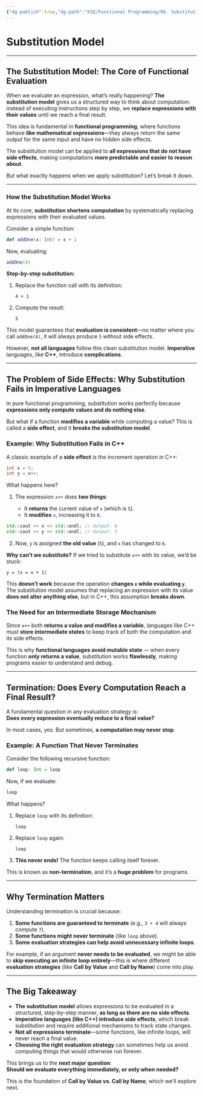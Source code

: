 ```yaml
---
{"dg-publish":true,"dg-path":"KSE/Functional Programming/06. Substitution Model.md","permalink":"/kse/functional-programming/06-substitution-model/","tags":["kse"],"created":"2025-02-10T23:33:16.184+02:00","updated":"2025-02-24T12:55:22.274+02:00"}
---
```



# Substitution Model

---

## The Substitution Model: The Core of Functional Evaluation

When we evaluate an expression, what’s really happening? **The substitution model** gives us a structured way to think about computation: instead of executing instructions step by step, we **replace expressions with their values** until we reach a final result.

This idea is fundamental in **functional programming**, where functions behave **like mathematical expressions**—they always return the same output for the same input and have no hidden side effects.

The substitution model can be applied to **all expressions that do not have side effects**, making computations **more predictable and easier to reason about**.

But what exactly happens when we apply substitution? Let’s break it down.

---

### How the Substitution Model Works

At its core, **substitution shortens computation** by systematically replacing expressions with their evaluated values.

Consider a simple function:

```scala
def addOne(x: Int) = x + 1
```

Now, evaluating:

```scala
addOne(4)
```

**Step-by-step substitution:**

1. Replace the function call with its definition:

   ```
   4 + 1
   ```

2. Compute the result:

   ```
   5
   ```

This model guarantees that **evaluation is consistent**—no matter where you call `addOne(4)`, it will always produce `5` without side effects.

However, **not all languages** follow this clean substitution model. **Imperative** languages, like <strong><span style="color: var(--color-blue);">C++</span></strong>, introduce **complications**.

---

## The Problem of Side Effects: Why Substitution Fails in Imperative Languages

In pure functional programming, substitution works perfectly because **expressions only compute values and do nothing else**.

But what if a function **modifies a variable** while computing a value? This is called a **side effect**, and it **breaks the substitution model**.

### Example: Why Substitution Fails in C++

A classic example of a **side effect** is the increment operation in C++:

```cpp
int x = 5;
int y = x++;
```

What happens here?

1. The expression `x++` does **two things**:

   - It **returns** the current value of `x` (which is `5`).
   - It **modifies** `x`, increasing it to `6`.

```cpp
std::cout << x << std::endl; // Output: 6
std::cout << y << std::endl; // Output: 5
```


2. Now, `y` is assigned **the old value** (`5`), and `x` has changed to `6`.

<strong><span style="color: var(--color-aqua);">Why can’t we substitute?</span></strong>
If we tried to substitute `x++` with its value, we’d be stuck:

```
y = (x = x + 1)
```

This **doesn’t work** because the operation **changes `x` while evaluating `y`**. The substitution model assumes that replacing an expression with its value **does not alter anything else**, but in C++, this assumption **breaks down**.

### The Need for an Intermediate Storage Mechanism

Since `x++` both **returns a value and modifies a variable**, languages like C++ must **store intermediate states** to keep track of both the computation and its side effects.

This is why **functional languages avoid mutable state** — when every function **only returns a value**, substitution works **flawlessly**, making programs easier to understand and debug.

---

## Termination: Does Every Computation Reach a Final Result?

A fundamental question in any evaluation strategy is:  
**Does every expression eventually reduce to a final value?**

In most cases, yes. But sometimes, **a computation may never stop**.

### Example: A Function That Never Terminates

Consider the following recursive function:

```scala
def loop: Int = loop
```

Now, if we evaluate:

```scala
loop
```

What happens?

1. Replace `loop` with its definition:

   ```
   loop
   ```

2. Replace `loop` again:

   ```
   loop
   ```

3. **This never ends!** The function keeps calling itself forever.

This is known as **non-termination**, and it’s a **huge problem** for programs.

---

## Why Termination Matters

Understanding termination is crucial because:

1. **Some functions are guaranteed to terminate** (e.g., `3 + 4` will always compute `7`).
2. **Some functions might never terminate** (like `loop` above).
3. **Some evaluation strategies can help avoid unnecessary infinite loops**.

For example, if an argument **never needs to be evaluated**, we might be able to **skip executing an infinite loop entirely**—this is where different **evaluation strategies** (like **Call by Value** and **Call by Name**) come into play.

---

## The Big Takeaway

- **The substitution model** allows expressions to be evaluated in a structured, step-by-step manner, **as long as there are no side effects**.
- **Imperative languages (like C++) introduce side effects**, which break substitution and require additional mechanisms to track state changes.
- **Not all expressions terminate**—some functions, like infinite loops, will never reach a final value.
- **Choosing the right evaluation strategy** can sometimes help us avoid computing things that would otherwise run forever.

This brings us to the **next major question**:  
**Should we evaluate everything immediately, or only when needed?**

This is the foundation of **Call by Value vs. Call by Name**, which we’ll explore next.
